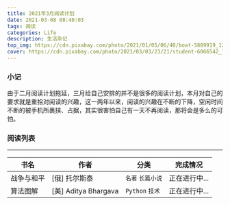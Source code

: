 ```yaml
---
title: 2021年3月阅读计划
date: 2021-03-08 08:40:03
tags: 阅读
categories: Life
description: 生活杂记
top_img: https://cdn.pixabay.com/photo/2021/01/05/06/40/boat-5889919_1280.png
cover: https://cdn.pixabay.com/photo/2021/03/03/23/21/student-6066542_1280.png
---
```

### 小记

由于二月阅读计划拖延，三月给自己安排的并不是很多的阅读计划，本月对自己的要求就是重拾对阅读的兴趣，这一两年以来，阅读的兴趣在不断的下降，空闲时间不断的被手机所裹挟、占据，其实很害怕自己有一天不再阅读，那将会是多么的可怕。

### 阅读列表

---
| 书名 | 作者 |分类 | 完成情况 |
| ---- | ---- | --- | --- |
| 战争与和平 | [俄] 托尔斯泰 | `名著` `长篇小说` |  正在进行中... |
| 算法图解 |  [美] Aditya Bhargava | `Python` `技术` |  正在进行中... |
